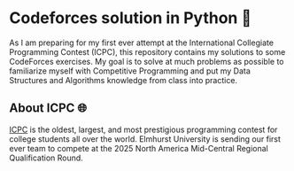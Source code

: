 # Codeforces solution in Python 🐍
As I am preparing for my first ever attempt at the International Collegiate Programming Contest (ICPC), this repository contains my solutions to some CodeForces exercises. My goal is to solve at much problems as possible to familiarize myself with Competitive Programming and put my Data Structures and Algorithms knowledge from class into practice.
## About ICPC 🌐
[ICPC](https://icpc.global/) is the oldest, largest, and most prestigious programming contest for college students all over the world. Elmhurst University is sending our first ever team to compete at the 2025 North America Mid-Central Regional Qualification Round.
